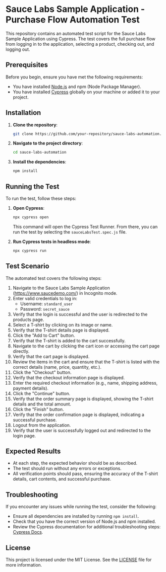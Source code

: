 # Sauce Labs Sample Application - Purchase Flow Automation Test

This repository contains an automated test script for the Sauce Labs Sample Application using Cypress. The test covers the full purchase flow from logging in to the application, selecting a product, checking out, and logging out.

## Prerequisites

Before you begin, ensure you have met the following requirements:

- You have installed [Node.js](https://nodejs.org/) and npm (Node Package Manager).
- You have installed [Cypress](https://www.cypress.io/) globally on your machine or added it to your project.

## Installation

1. **Clone the repository**:
    ```bash
    git clone https://github.com/your-repository/sauce-labs-automation.git
    ```

2. **Navigate to the project directory**:
    ```bash
    cd sauce-labs-automation
    ```

3. **Install the dependencies**:
    ```bash
    npm install
    ```

## Running the Test

To run the test, follow these steps:

1. **Open Cypress**:
    ```bash
    npx cypress open
    ```
   This command will open the Cypress Test Runner. From there, you can run the test by selecting the `sauceLabsTest.spec.js` file.

2. **Run Cypress tests in headless mode**:
    ```bash
    npx cypress run
    ```

## Test Scenario

The automated test covers the following steps:

1. Navigate to the Sauce Labs Sample Application (https://www.saucedemo.com/) in Incognito mode.
2. Enter valid credentials to log in:
   - Username: `standard_user`
   - Password: `secret_sauce`
3. Verify that the login is successful and the user is redirected to the products page.
4. Select a T-shirt by clicking on its image or name.
5. Verify that the T-shirt details page is displayed.
6. Click the "Add to Cart" button.
7. Verify that the T-shirt is added to the cart successfully.
8. Navigate to the cart by clicking the cart icon or accessing the cart page directly.
9. Verify that the cart page is displayed.
10. Review the items in the cart and ensure that the T-shirt is listed with the correct details (name, price, quantity, etc.).
11. Click the "Checkout" button.
12. Verify that the checkout information page is displayed.
13. Enter the required checkout information (e.g., name, shipping address, payment details).
14. Click the "Continue" button.
15. Verify that the order summary page is displayed, showing the T-shirt details and the total amount.
16. Click the "Finish" button.
17. Verify that the order confirmation page is displayed, indicating a successful purchase.
18. Logout from the application.
19. Verify that the user is successfully logged out and redirected to the login page.

## Expected Results

- At each step, the expected behavior should be as described.
- The test should run without any errors or exceptions.
- All verification points should pass, ensuring the accuracy of the T-shirt details, cart contents, and successful purchase.

## Troubleshooting

If you encounter any issues while running the test, consider the following:

- Ensure all dependencies are installed by running `npm install`.
- Check that you have the correct version of Node.js and npm installed.
- Review the Cypress documentation for additional troubleshooting steps: [Cypress Docs](https://docs.cypress.io/).

## License

This project is licensed under the MIT License. See the [LICENSE](LICENSE) file for more information.
